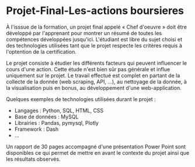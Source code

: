 # Projet-Final-Les-actions boursieres

À l'isssue de la formation, un projet final appelé « Chef d'oeuvre » doit être développé par l'apprenant pour montrer un résumé de toutes les compétences développées jusqu'ici. L'étudiant est libre du sujet choisi et des technologies utilisées tant que le projet respecte les critères requis à l'optention de la certification.

Le projet consiste à étudier les différents facteurs qui peuvent influencer le cours d'une action. Cette étude n'est bien sûr pas générale et influe uniquement sur le projet. Le travail effectué est complet en partant de la collecte de la donnée (web scraping, API, ...), au nettoyage de la donnée, à la visualisation puis en bonus, au développement d'une web-application.

Quelques exemples de technologies utilisées durant le projet :
- Langages : Python, SQL, HTML, CSS
- Base de données : MySQL
- Librairies : Pandas, pymysql, Plotly
- Framework : Dash
- ...

Un rapport de 30 pages accompagné d'une présentation Power Point sont disponibles ce qui permet de mettre en avant le contexte du projet ainsi que les résultats observés.
